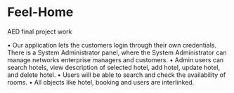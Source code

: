 # Feel-Home
AED final project work

•	Our application lets the customers login through their own credentials. There is a System Administrator panel, where the System Administrator can manage networks enterprise managers and customers.
•	Admin users can search hotels, view description of selected hotel, add hotel, update hotel, and delete hotel.
•	Users will be able to search and check the availability of rooms.
•	All objects like hotel, booking and users are interlinked.

